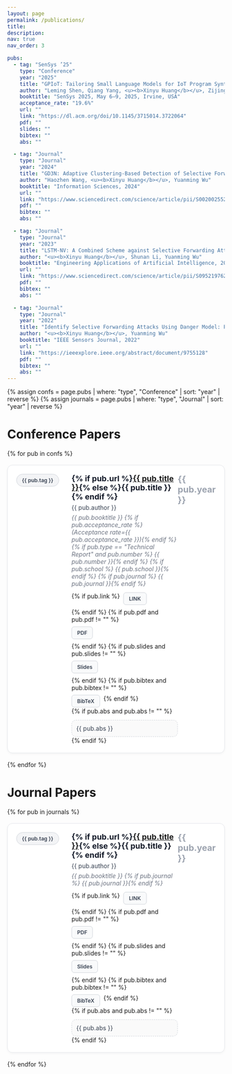 ```yaml
---
layout: page
permalink: /publications/
title: 
description:
nav: true
nav_order: 3

pubs:
  - tag: "SenSys ’25"
    type: "Conference"
    year: "2025"
    title: "GPIoT: Tailoring Small Language Models for IoT Program Synthesis and Development"
    author: "Leming Shen, Qiang Yang, <u><b>Xinyu Huang</b></u>, Zijing Ma, Yuanqing Zheng"
    booktitle: "SenSys 2025, May 6–9, 2025, Irvine, USA"
    acceptance_rate: "19.6%"
    url: ""
    link: "https://dl.acm.org/doi/10.1145/3715014.3722064"
    pdf: ""
    slides: ""
    bibtex: ""
    abs: ""

  - tag: "Journal"
    type: "Journal"
    year: "2024"
    title: "GD3N: Adaptive Clustering-Based Detection of Selective Forwarding Attacks in WSNs under Variable Harsh Environments"
    author: "Haozhen Wang, <u><b>Xinyu Huang</b></u>, Yuanming Wu"
    booktitle: "Information Sciences, 2024"
    url: ""
    link: "https://www.sciencedirect.com/science/article/pii/S0020025524002883"
    pdf: ""
    bibtex: ""
    abs: ""

  - tag: "Journal"
    type: "Journal"
    year: "2023"
    title: "LSTM-NV: A Combined Scheme against Selective Forwarding Attack in Event-Driven Wireless Sensor Networks under Harsh Environments"
    author: "<u><b>Xinyu Huang</b></u>, Shunan Li, Yuanming Wu"
    booktitle: "Engineering Applications of Artificial Intelligence, 2023"
    url: ""
    link: "https://www.sciencedirect.com/science/article/pii/S0952197623006255"
    pdf: ""
    bibtex: ""
    abs: ""

  - tag: "Journal"
    type: "Journal"
    year: "2022"
    title: "Identify Selective Forwarding Attacks Using Danger Model: Promote the Detection Accuracy in Wireless Sensor Networks"
    author: "<u><b>Xinyu Huang</b></u>, Yuanming Wu"
    booktitle: "IEEE Sensors Journal, 2022"
    url: ""
    link: "https://ieeexplore.ieee.org/abstract/document/9755128"
    pdf: ""
    bibtex: ""
    abs: ""
---
```


<style>
.pub-card{
  display:grid;
  grid-template-columns: 110px 1fr 70px;
  gap:18px;
  padding:20px;
  margin:18px 0;
  border:1px solid #e5e7eb;
  border-radius:12px;
  background:#ffffff;
  box-shadow:0 2px 6px rgba(0,0,0,0.04);
}
.pub-left{display:flex;align-items:flex-start}
.pub-pill{
  background:#f3f4f6;
  border:1px solid #d1d5db;
  color:#374151;
  border-radius:999px;
  padding:6px 12px;
  font-size:12px;
  font-weight:600;
}
.pub-title{margin:0 0 6px;font-size:18px;font-weight:700;color:#111827}
.pub-authors{margin:4px 0;color:#374151}
.pub-venue{margin:6px 0 12px;color:#6b7280;font-size:14px;font-style:italic}
.pub-btns{display:flex;gap:8px;margin:6px 0 0;flex-wrap:wrap}
.pub-btn{
  border:1px solid #d1d5db;
  background:#f9fafb;
  color:#374151;
  padding:6px 12px;
  border-radius:6px;
  font-size:12px;
  font-weight:600;
  text-decoration:none;
}
.pub-btn:hover{background:#f3f4f6}
.pub-abs{border:1px dashed #d1d5db;border-radius:10px;padding:10px;margin-top:12px;background:#fafafa;color:#374151;font-size:14px}
.pub-year{grid-column:3;grid-row:1;color:#9ca3af;font-weight:700;font-size:20px;justify-self:end}
@media (max-width:800px){
  .pub-card{grid-template-columns:90px 1fr}
  .pub-year{display:none}
}
.section-title{margin-top:28px}
</style>

{% assign confs = page.pubs | where: "type", "Conference" | sort: "year" | reverse %}
{% assign journals = page.pubs | where: "type", "Journal" | sort: "year" | reverse %}

# Conference Papers

{% for pub in confs %}
<article class="pub-card">
  <div class="pub-left"><span class="pub-pill">{{ pub.tag }}</span></div>
  <div>
    <h2 class="pub-title">{% if pub.url %}<a href="{{ pub.url }}">{{ pub.title }}</a>{% else %}{{ pub.title }}{% endif %}</h2>
    <div class="pub-authors">{{ pub.author }}</div>
    <div class="pub-venue">
      {{ pub.booktitle }}
      {% if pub.acceptance_rate %}(Acceptance rate={{ pub.acceptance_rate }}){% endif %}
      {% if pub.type == "Technical Report" and pub.number %} {{ pub.number }}{% endif %}
      {% if pub.school %} {{ pub.school }}{% endif %}
      {% if pub.journal %} {{ pub.journal }}{% endif %}
    </div>
    <div class="pub-btns">
      {% if pub.link %}<a class="pub-btn" href="{{ pub.link }}">LINK</a>{% endif %}
      {% if pub.pdf and pub.pdf != "" %}<a class="pub-btn" href="{{ pub.pdf }}">PDF</a>{% endif %}
      {% if pub.slides and pub.slides != "" %}<a class="pub-btn" href="{{ pub.slides }}">Slides</a>{% endif %}
      {% if pub.bibtex and pub.bibtex != "" %}<a class="pub-btn" href="{{ pub.bibtex }}">BibTeX</a>{% endif %}
    </div>
    {% if pub.abs and pub.abs != "" %}<div class="pub-abs">{{ pub.abs }}</div>{% endif %}
  </div>
  <div class="pub-year">{{ pub.year }}</div>
</article>
{% endfor %}

# Journal Papers

{% for pub in journals %}
<article class="pub-card">
  <div class="pub-left"><span class="pub-pill">{{ pub.tag }}</span></div>
  <div>
    <h2 class="pub-title">{% if pub.url %}<a href="{{ pub.url }}">{{ pub.title }}</a>{% else %}{{ pub.title }}{% endif %}</h2>
    <div class="pub-authors">{{ pub.author }}</div>
    <div class="pub-venue">
      {{ pub.booktitle }}
      {% if pub.journal %} {{ pub.journal }}{% endif %}
    </div>
    <div class="pub-btns">
      {% if pub.link %}<a class="pub-btn" href="{{ pub.link }}">LINK</a>{% endif %}
      {% if pub.pdf and pub.pdf != "" %}<a class="pub-btn" href="{{ pub.pdf }}">PDF</a>{% endif %}
      {% if pub.slides and pub.slides != "" %}<a class="pub-btn" href="{{ pub.slides }}">Slides</a>{% endif %}
      {% if pub.bibtex and pub.bibtex != "" %}<a class="pub-btn" href="{{ pub.bibtex }}">BibTeX</a>{% endif %}
    </div>
    {% if pub.abs and pub.abs != "" %}<div class="pub-abs">{{ pub.abs }}</div>{% endif %}
  </div>
  <div class="pub-year">{{ pub.year }}</div>
</article>
{% endfor %}
